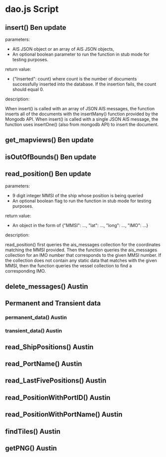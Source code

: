 # dao.js Script

## insert() Ben update
parameters: 
- AIS JSON object or an array of AIS JSON objects,
- An optional boolean parameter to run the function in stub mode for testing purposes.

return value:
- {"Inserted": count} where count is the number of documents successfully inserted into the database. If the insertion fails, the count should equal 0. 

description:

When insert() is called with an array of JSON AIS messages, the function inserts all of the documents with the insertMany() function provided by the Mongodb API. When insert() is called with a single JSON AIS message, the function uses insertOne() (also from mongodb API) to insert the document. 


## get_mapviews() Ben update


## isOutOfBounds() Ben update


## read_position() Ben update
parameters:
- 9 digit integer MMSI of the ship whose position is being queried
- An optional boolean flag to run the function in stub mode for testing purposes.

return value:
- An object in the form of {"MMSI": ..., "lat": ..., "long": ..., "IMO": ...}

description:

read_position() first queries the ais_messages collection for the coordinates matching the MMSI provided. Then the function queries the ais_messages collection for an IMO number that corresponds to the given MMSI number. If the collection does not contain any static data that matches with the given MMSI, then the function queries the vessel collection to find a corresponding IMO. 


## delete_messages() Austin


## Permanent and Transient data

### permanent_data() Austin


### transient_data() Austin


## read_ShipPositions() Austin


## read_PortName() Austin


## read_LastFivePositions() Austin


## read_PositionWithPortID() Austin


## read_PositionWithPortName() Austin


## findTiles() Austin


## getPNG() Austin 
